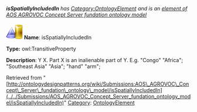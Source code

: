 ___isSpatiallyIncludedIn__ has [Category:OntologyElement](../../Category/OntologyElement "Category:OntologyElement") and is an [element of](../../Property/ElementOf "Property:ElementOf") [AOS AGROVOC Concept Server fundation ontology model](../../Submissions/AOS_AGROVOC_Concept_Server_fundation_ontology_model "Submissions:AOS AGROVOC Concept Server fundation ontology model")_


  




[![ObjectProperty](../../images/thumb/c/c3/ObjectProperty.gif/45px-ObjectProperty.gif)](../../Image/ObjectProperty.gif "ObjectProperty")
__Name__: isSpatiallyIncludedIn 


__Type:__ owl:TransitiveProperty 


__Description__: Y <is spatially included in> X. Part X is an inalienable part of Y. E.g. "Congo" <is spatially included in> "Africa"; "Southeast Asia" <is spatially included in> "Asia"; "hand" <is spatially included in> "arm"; 





Retrieved from "[http://ontologydesignpatterns.org/wiki/Submissions:AOS\_AGROVOC\_Concept\_Server\_fundation\_ontology\_model/isSpatiallyIncludedIn](../../Submissions/AOS_AGROVOC_Concept_Server_fundation_ontology_model/isSpatiallyIncludedIn)"
 [Category](http://ontologydesignpatterns.org/wiki/Special:Categories "Special:Categories"): [OntologyElement](../../Category/OntologyElement "Category:OntologyElement")